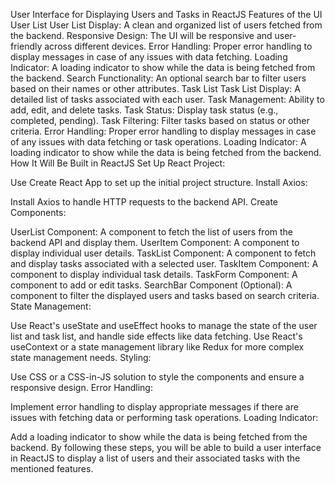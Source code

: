 User Interface for Displaying Users and Tasks in ReactJS
Features of the UI
User List
User List Display: A clean and organized list of users fetched from the backend.
Responsive Design: The UI will be responsive and user-friendly across different devices.
Error Handling: Proper error handling to display messages in case of any issues with data fetching.
Loading Indicator: A loading indicator to show while the data is being fetched from the backend.
Search Functionality: An optional search bar to filter users based on their names or other attributes.
Task List
Task List Display: A detailed list of tasks associated with each user.
Task Management: Ability to add, edit, and delete tasks.
Task Status: Display task status (e.g., completed, pending).
Task Filtering: Filter tasks based on status or other criteria.
Error Handling: Proper error handling to display messages in case of any issues with data fetching or task operations.
Loading Indicator: A loading indicator to show while the data is being fetched from the backend.
How It Will Be Built in ReactJS
Set Up React Project:

Use Create React App to set up the initial project structure.
Install Axios:

Install Axios to handle HTTP requests to the backend API.
Create Components:

UserList Component: A component to fetch the list of users from the backend API and display them.
UserItem Component: A component to display individual user details.
TaskList Component: A component to fetch and display tasks associated with a selected user.
TaskItem Component: A component to display individual task details.
TaskForm Component: A component to add or edit tasks.
SearchBar Component (Optional): A component to filter the displayed users and tasks based on search criteria.
State Management:

Use React's useState and useEffect hooks to manage the state of the user list and task list, and handle side effects like data fetching.
Use React's useContext or a state management library like Redux for more complex state management needs.
Styling:

Use CSS or a CSS-in-JS solution to style the components and ensure a responsive design.
Error Handling:

Implement error handling to display appropriate messages if there are issues with fetching data or performing task operations.
Loading Indicator:

Add a loading indicator to show while the data is being fetched from the backend.
By following these steps, you will be able to build a user interface in ReactJS to display a list of users and their associated tasks with the mentioned features.